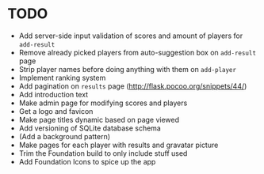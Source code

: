 # TODO

- Add server-side input validation of scores and amount of players for `add-result`
- Remove already picked players from auto-suggestion box on `add-result` page
- Strip player names before doing anything with them on `add-player`
- Implement ranking system
- Add pagination on `results` page (http://flask.pocoo.org/snippets/44/)
- Add introduction text
- Make admin page for modifying scores and players
- Get a logo and favicon
- Make page titles dynamic based on page viewed
- Add versioning of SQLite database schema
- (Add a background pattern)
- Make pages for each player with results and gravatar picture
- Trim the Foundation build to only include stuff used
- Add Foundation Icons to spice up the app
